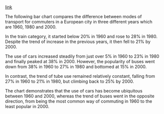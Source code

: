 [link](https://www.english-exam.org/IELTS/academic_writing_samples_task_1/112/)

The following bar chart compares the difference between modes of transport for commuters in a European city in three different years which are 1960, 1980 and 2000.

In the train category, it started below 20% in 1960 and rose to 28% in 1980. Despite the trend of increase in the previous years, it then fell to 21% by 2000.

The use of cars increased steadily from just over 5% in 1960 to 23% in 1980 and finally peaked at 38% in 2000. However, the popularity of buses went down from 38% in 1960 to 27% in 1980 and bottomed at 15% in 2000.

In contrast, the trend of tube use remained relatively constant, falling from 27% in 1960 to 21% in 1980, but climbing back to 25% by 2000.

The chart demonstrates that the use of cars has become ubiquitous between 1960 and 2000, whereas the trend of buses went in the opposite direction, from being the most common way of commuting in 1960 to the least popular in 2000.